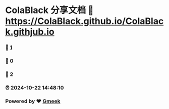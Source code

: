 # ColaBlack 分享文档 :link: https://ColaBlack.github.io/ColaBlack.githjub.io 
### :page_facing_up: [1](https://ColaBlack.github.io/ColaBlack.githjub.io/tag.html) 
### :speech_balloon: 0 
### :hibiscus: 2 
### :alarm_clock: 2024-10-22 14:48:10 
### Powered by :heart: [Gmeek](https://github.com/Meekdai/Gmeek)
